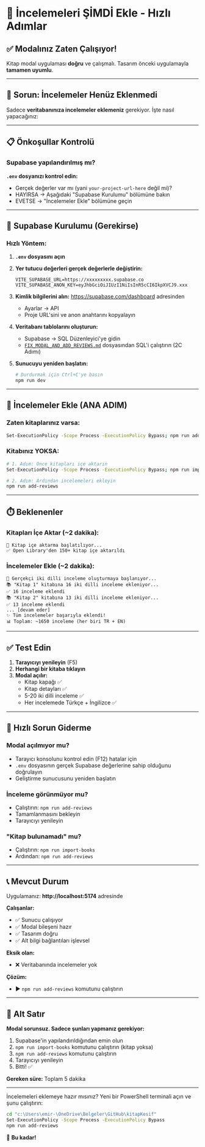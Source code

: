 # 🚀 İncelemeleri ŞİMDİ Ekle - Hızlı Adımlar

## ✅ Modalınız Zaten Çalışıyor!

Kitap modal uygulaması **doğru** ve çalışmalı. Tasarım önceki uygulamayla **tamamen uyumlu**.

---

## 🎯 Sorun: İncelemeler Henüz Eklenmedi

Sadece **veritabanınıza incelemeler eklemeniz** gerekiyor. İşte nasıl yapacağınız:

---

## 📋 Önkoşullar Kontrolü

### Supabase yapılandırılmış mı?

**`.env` dosyanızı kontrol edin:**
- Gerçek değerler var mı (yani `your-project-url-here` değil mi)?
- HAYIRSA → Aşağıdaki "Supabase Kurulumu" bölümüne bakın
- EVETSE → "İncelemeler Ekle" bölümüne geçin

---

## 🔧 Supabase Kurulumu (Gerekirse)

### Hızlı Yöntem:

1. **`.env` dosyasını açın**
2. **Yer tutucu değerleri gerçek değerlerle değiştirin:**
   ```env
   VITE_SUPABASE_URL=https://xxxxxxxxx.supabase.co
   VITE_SUPABASE_ANON_KEY=eyJhbGciOiJIUzI1NiIsInR5cCI6IkpXVCJ9.xxx
   ```

3. **Kimlik bilgilerini alın:** https://supabase.com/dashboard adresinden
   - Ayarlar → API
   - Proje URL'sini ve anon anahtarını kopyalayın

4. **Veritabanı tablolarını oluşturun:**
   - Supabase → SQL Düzenleyici'ye gidin
   - [`FIX_MODAL_AND_ADD_REVIEWS.md`](./FIX_MODAL_AND_ADD_REVIEWS.md) dosyasından SQL'i çalıştırın (2C Adımı)

5. **Sunucuyu yeniden başlatın:**
   ```bash
   # Durdurmak için Ctrl+C'ye basın
   npm run dev
   ```

---

## 🎉 İncelemeler Ekle (ANA ADIM)

### Zaten kitaplarınız varsa:

```bash
Set-ExecutionPolicy -Scope Process -ExecutionPolicy Bypass; npm run add-reviews
```

### Kitabınız YOKSA:

```bash
# 1. Adım: Önce kitapları içe aktarın
Set-ExecutionPolicy -Scope Process -ExecutionPolicy Bypass; npm run import-books

# 2. Adım: Ardından incelemeleri ekleyin
npm run add-reviews
```

---

## ⏱️ Beklenenler

### Kitapları İçe Aktar (~2 dakika):
```
🚀 Kitap içe aktarma başlatılıyor...
✅ Open Library'den 150+ kitap içe aktarıldı
```

### İncelemeler Ekle (~2 dakika):
```
🚀 Gerçekçi iki dilli inceleme oluşturmaya başlanıyor...
📚 "Kitap 1" kitabına 16 iki dilli inceleme ekleniyor...
✅ 16 inceleme eklendi
📚 "Kitap 2" kitabına 13 iki dilli inceleme ekleniyor...
✅ 13 inceleme eklendi
... [devam eder]
✨ Tüm incelemeler başarıyla eklendi!
📊 Toplam: ~1650 inceleme (her biri TR + EN)
```

---

## ✅ Test Edin

1. **Tarayıcıyı yenileyin** (F5)
2. **Herhangi bir kitaba tıklayın**
3. **Modal açılır:**
   - Kitap kapağı ✅
   - Kitap detayları ✅
   - 5-20 iki dilli inceleme ✅
   - Her incelemede Türkçe + İngilizce ✅

---

## 🐛 Hızlı Sorun Giderme

### Modal açılmıyor mu?
- Tarayıcı konsolunu kontrol edin (F12) hatalar için
- `.env` dosyasının gerçek Supabase değerlerine sahip olduğunu doğrulayın
- Geliştirme sunucusunu yeniden başlatın

### İnceleme görünmüyor mu?
- Çalıştırın: `npm run add-reviews`
- Tamamlanmasını bekleyin
- Tarayıcıyı yenileyin

### "Kitap bulunamadı" mu?
- Çalıştırın: `npm run import-books`
- Ardından: `npm run add-reviews`

---

## 📞 Mevcut Durum

Uygulamanız: **http://localhost:5174** adresinde

**Çalışanlar:**
- ✅ Sunucu çalışıyor
- ✅ Modal bileşeni hazır
- ✅ Tasarım doğru
- ✅ Alt bilgi bağlantıları işlevsel

**Eksik olan:**
- ❌ Veritabanında incelemeler yok

**Çözüm:**
- ▶️ `npm run add-reviews` komutunu çalıştırın

---

## 🎯 Alt Satır

**Modal sorunsuz. Sadece şunları yapmanız gerekiyor:**

1. Supabase'in yapılandırıldığından emin olun
2. `npm run import-books` komutunu çalıştırın (kitap yoksa)
3. `npm run add-reviews` komutunu çalıştırın
4. Tarayıcıyı yenileyin
5. Bitti! ✅

**Gereken süre:** Toplam 5 dakika

---

İncelemeleri eklemeye hazır mısınız? Yeni bir PowerShell terminali açın ve şunu çalıştırın:

```bash
cd "c:\Users\emir-\OneDrive\Belgeler\GitHub\kitapKesif"
Set-ExecutionPolicy -Scope Process -ExecutionPolicy Bypass
npm run add-reviews
```

🎉 **Bu kadar!**